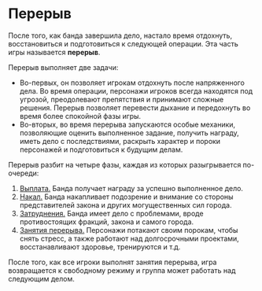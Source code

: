 
# Перерыв

После того, как банда завершила дело, настало время отдохнуть, восстановиться и подготовиться к следующей операции. Эта часть игры называется **перерыв**.

Перерыв выполняет две задачи:

- Во-первых, он позволяет игрокам отдохнуть после напряженного дела. Во время операции, персонажи игроков всегда находятся под угрозой, преодолевают препятствия и принимают сложные решения. Перерыв позволяет перевести дыхание и передохнуть во время более спокойной фазы игры.
- Во-вторых, во время перерыва запускаются особые механики, позволяющие оценить выполненное задание, получить награду, иметь дело с последствиями, раскрыть характер и пороки персонажей и подготовиться к будущим делам.

Перерыв разбит на четыре фазы, каждая из которых разыгрывается по-очереди:

1. [Выплата.](payoff) Банда получает награду за успешно выполненное дело.
2. [Накал.](heat) Банда накапливает подозрение и внимание со стороны представителей закона и других могущественных сил города.
3. [Затруднения.](entanglements) Банда имеет дело с проблемами, вроде противостоящих фракций, закона и самого города.
4. [Занятия перерыва.](downtime-activities) Персонажи потакают своим порокам, чтобы снять стресс, а также работают над долгосрочными проектами, восстанавливают здоровье, тренируются и т.д.

После того, как все игроки выполнят занятия перерыва, игра возвращается к свободному режиму и группа может работать над следующим делом.
